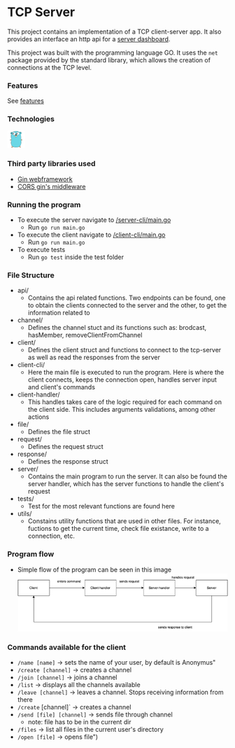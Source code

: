 # TCP Server
This project contains an implementation of a TCP client-server app. It also provides an interface an http api for a [server dashboard](https://github.com/manu-yaff/server-dashboard).

This project was built with the programming language GO. It uses the `net` package provided by the standard library, which allows the creation of connections at the TCP level.


### Features
See [features](./us.md)

### Technologies
<a href="https://golang.org" target="_blank" rel="noreferrer"> <img src="https://raw.githubusercontent.com/devicons/devicon/master/icons/go/go-original.svg" alt="go" width="40" height="40"/></a>

### Third party libraries used
- [Gin webframework](github.com/gin-gonic/gin)
- [CORS gin's middleware](github.com/gin-contrib/cors)

### Running the program
- To execute the server navigate to [/server-cli/main.go](./server-cli/main.go)
  - Run `go run main.go`
- To execute the client navigate to [/client-cli/main.go](./client-cli/main.go)  
  - Run `go run main.go`
- To execute tests
  - Run `go test` inside the test folder

### File Structure

- api/
  - Contains the api related functions. Two endpoints can be found, one to obtain the clients connected to the server and the other, to get the information related to
- channel/
  - Defines the channel stuct and its functions such as: brodcast, hasMember, removeClientFromChannel
- client/
  - Defines the client struct and functions to connect to the tcp-server as well as read the responses from the server
- client-cli/
  - Here the main file is executed to run the program. Here is where the client connects, keeps the connection open, handles server input and client's commands
- client-handler/
  - This handles takes care of the logic required for each command on the client side. This includes arguments validations, among other actions
- file/
  - Defines the file struct
- request/
  - Defines the request struct
- response/
  - Defines the response struct
- server/
  - Contains the main program to run the server. It can also be found the server handler, which has the server functions to handle the client's request
- tests/
  - Test for the most relevant functions are found here
- utils/
  - Constains utility functions that are used in other files. For instance, fuctions to get the current time, check file existance, write to a connection, etc.

### Program flow
- Simple flow of the program can be seen in this image
![diagram](./diagram.png)



### Commands available for the client

- `/name [name]` -> sets the name of your user, by default is Anonymus"
- `/create [channel]` -> creates a channel
- `/join [channel]` -> joins a channel
- `/list` -> displays all the channels available
- `/leave [channel]` -> leaves a channel. Stops receiving information from there
- `/create` [channel]` -> creates a channel
- `/send [file] [channel]` -> sends file through channel
  - note: file has to be in the current dir
- `/files` -> list all files in the current user's directory
- `/open [file]` -> opens file")